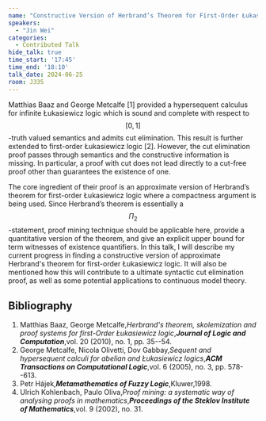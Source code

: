 ```yaml
---
name: "Constructive Version of Herbrand’s Theorem for First-Order Łukasiewicz Logic"
speakers:
  - "Jin Wei"
categories:
  - Contributed Talk
hide_talk: true
time_start: '17:45'
time_end: '18:10'
talk_date: 2024-06-25
room: J335
---
```







Matthias Baaz and George Metcalfe [1] provided a hypersequent calculus for infinite Łukasiewicz logic which is sound and complete with respect to $$[0,1]$$-truth valued semantics and admits cut elimination. This result is further extended to first-order Łukasiewicz logic [2]. However, the cut elimination proof passes through semantics and the constructive information is missing. In particular, a proof with cut does not lead directly to a cut-free proof other than guarantees the existence of one.

The core ingredient of their proof is an approximate version of Herbrand’s theorem for first-order Łukasiewicz logic where a compactness argument is being used. Since Herbrand’s theorem is essentially a $$\Pi_2$$-statement, proof mining technique should be applicable here, provide a quantitative version of the theorem, and give an explicit upper bound for term witnesses of existence quantifiers. In this talk, I will describe my current progress in finding a constructive version of approximate Herbrand's theorem for first-order Łukasiewicz logic. It will also be mentioned how this will contribute to a ultimate syntactic cut elimination proof, as well as some potential applications to continuous model theory. 

## Bibliography

1. Matthias Baaz, George Metcalfe,_Herbrand's theorem, skolemization and proof systems for first-Order Łukasiewicz logic_,**_Journal of Logic and Computation_**,vol. 20 (2010), no. 1, pp. 35--54.
2. George Metcalfe, Nicola Olivetti, Dov Gabbay,_Sequent and hypersequent calculi for abelian and Łukasiewicz logics_,**_ACM Transactions on Computational Logic_**,vol. 6 (2005), no. 3, pp. 578--613.
3. Petr Hájek,**_Metamathematics of Fuzzy Logic_**,Kluwer,1998.
4. Ulrich Kohlenbach, Paulo Oliva,_Proof mining: a systematic way of analysing proofs in mathematics_,**_Proceedings of the Steklov Institute of Mathematics_**,vol. 9 (2002), no. 31.






